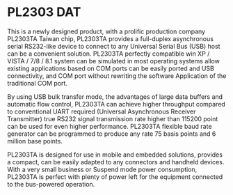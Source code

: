 
# PL2303 DAT

This is a newly designed product, with a prolific production company PL2303TA Taiwan chip, PL2303TA provides a full-duplex asynchronous serial RS232-like device to connect to any Universal Serial Bus (USB) host can be a convenient solution. PL2303TA perfectly compatible win XP / VISTA / 7/8 / 8.1 system can be simulated in most operating systems allow existing applications based on COM ports can be easily ported and USB connectivity, and COM port without rewriting the software Application of the traditional COM port.

By using USB bulk transfer mode, the advantages of large data buffers and automatic flow control, PL2303TA can achieve higher throughput compared to conventional UART required (Universal Asynchronous Receiver Transmitter) true RS232 signal transmission rate higher than 115200 point can be used for even higher performance. PL2303TA flexible baud rate generator can be programmed to produce any rate 75 basis points and 6 million base points.

PL2303TA is designed for use in mobile and embedded solutions, provides a compact, can be easily adapted to any connectors and handheld devices. With a very small business or Suspend mode power consumption, PL2303TA is perfect with plenty of power left for the equipment connected to the bus-powered operation.